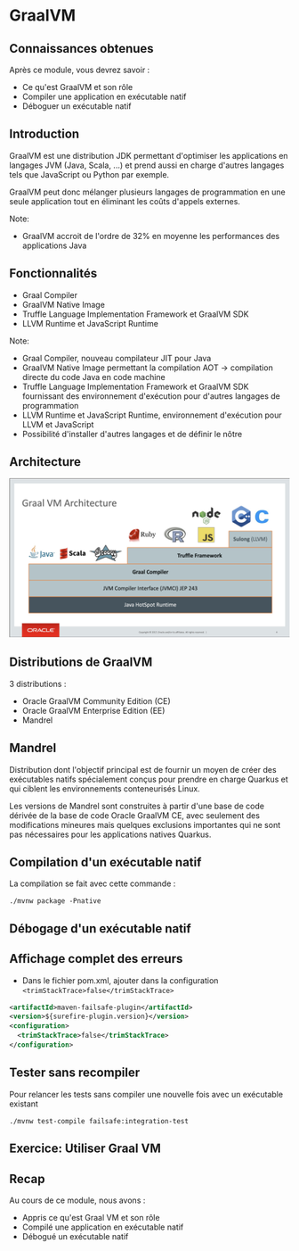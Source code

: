 # GraalVM


## Connaissances obtenues

Après ce module, vous devrez savoir :
* Ce qu'est GraalVM et son rôle
* Compiler une application en exécutable natif
* Déboguer un exécutable natif


## Introduction

GraalVM est une distribution JDK permettant d'optimiser les applications en langages JVM (Java, Scala, ...) et prend aussi en charge d'autres langages tels que JavaScript ou Python par exemple.

GraalVM peut donc mélanger plusieurs langages de programmation en une seule application tout en éliminant les coûts d'appels externes.

Note:
* GraalVM accroit de l'ordre de 32% en moyenne les performances des applications Java


## Fonctionnalités

* Graal Compiler
* GraalVM Native Image
* Truffle Language Implementation Framework et GraalVM SDK
* LLVM Runtime et JavaScript Runtime

Note:
* Graal Compiler, nouveau compilateur JIT pour Java
* GraalVM Native Image permettant la compilation AOT -> compilation directe du code Java en code machine
* Truffle Language Implementation Framework et GraalVM SDK fournissant des environnement d'exécution pour d'autres langages de programmation
* LLVM Runtime et JavaScript Runtime, environnement d'exécution pour LLVM et JavaScript
* Possibilité d'installer d'autres langages et de définir le nôtre


## Architecture
![GraalVM Architecture](images/graalvm/architecture.jpeg)


## Distributions de GraalVM

3 distributions :
* Oracle GraalVM Community Edition (CE)
* Oracle GraalVM Enterprise Edition (EE)
* Mandrel


## Mandrel

Distribution dont l'objectif principal est de fournir un moyen de créer des exécutables natifs spécialement conçus pour prendre en charge Quarkus et qui ciblent les environnements conteneurisés Linux.

Les versions de Mandrel sont construites à partir d'une base de code dérivée de la base de code Oracle GraalVM CE, avec seulement des modifications mineures mais quelques exclusions importantes qui ne sont pas nécessaires pour les applications natives Quarkus.


## Compilation d'un exécutable natif

La compilation se fait avec cette commande :

```
./mvnw package -Pnative
```


## Débogage d'un exécutable natif


## Affichage complet des erreurs

* Dans le fichier pom.xml, ajouter dans la configuration `<trimStackTrace>false</trimStackTrace>`

```xml
<artifactId>maven-failsafe-plugin</artifactId>
<version>${surefire-plugin.version}</version>
<configuration>
  <trimStackTrace>false</trimStackTrace>
</configuration>
```


## Tester sans recompiler

Pour relancer les tests sans compiler une nouvelle fois avec un exécutable existant

```
./mvnw test-compile failsafe:integration-test
```


<!-- .slide: data-background="#abcdef" -->
## Exercice: Utiliser Graal VM


## Recap

Au cours de ce module, nous avons :
* Appris ce qu'est Graal VM et son rôle
* Compilé une application en exécutable natif
* Débogué un exécutable natif